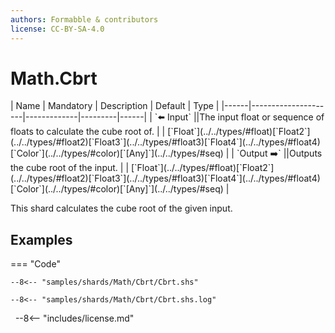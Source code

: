 ```yaml
---
authors: Formabble & contributors
license: CC-BY-SA-4.0
---
```



# Math.Cbrt

<div class="sh-parameters" markdown="1">
| Name | Mandatory | Description | Default | Type |
|------|---------------------|-------------|---------|------|
| `⬅️ Input` ||The input float or sequence of floats to calculate the cube root of. | | [`Float`](../../types/#float)[`Float2`](../../types/#float2)[`Float3`](../../types/#float3)[`Float4`](../../types/#float4)[`Color`](../../types/#color)[`[Any]`](../../types/#seq) |
| `Output ➡️` ||Outputs the cube root of the input. | | [`Float`](../../types/#float)[`Float2`](../../types/#float2)[`Float3`](../../types/#float3)[`Float4`](../../types/#float4)[`Color`](../../types/#color)[`[Any]`](../../types/#seq) |

</div>

This shard calculates the cube root of the given input.

## Examples

=== "Code"

  ```x86asm linenums="1"
  --8<-- "samples/shards/Math/Cbrt/Cbrt.shs"
  ```

  ```
  --8<-- "samples/shards/Math/Cbrt/Cbrt.shs.log"
  ```
&nbsp;
--8<-- "includes/license.md"


